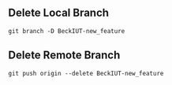 ## Delete Local Branch

```
git branch -D BeckIUT-new_feature
```

## Delete Remote Branch

```
git push origin --delete BeckIUT-new_feature
```